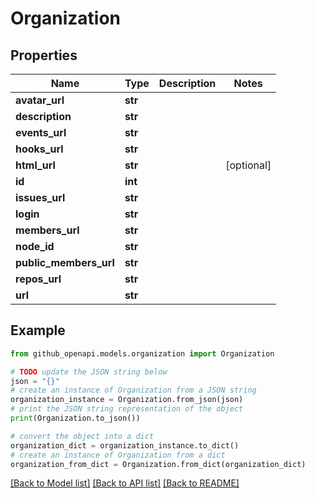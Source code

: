# Organization


## Properties

Name | Type | Description | Notes
------------ | ------------- | ------------- | -------------
**avatar_url** | **str** |  | 
**description** | **str** |  | 
**events_url** | **str** |  | 
**hooks_url** | **str** |  | 
**html_url** | **str** |  | [optional] 
**id** | **int** |  | 
**issues_url** | **str** |  | 
**login** | **str** |  | 
**members_url** | **str** |  | 
**node_id** | **str** |  | 
**public_members_url** | **str** |  | 
**repos_url** | **str** |  | 
**url** | **str** |  | 

## Example

```python
from github_openapi.models.organization import Organization

# TODO update the JSON string below
json = "{}"
# create an instance of Organization from a JSON string
organization_instance = Organization.from_json(json)
# print the JSON string representation of the object
print(Organization.to_json())

# convert the object into a dict
organization_dict = organization_instance.to_dict()
# create an instance of Organization from a dict
organization_from_dict = Organization.from_dict(organization_dict)
```
[[Back to Model list]](../README.md#documentation-for-models) [[Back to API list]](../README.md#documentation-for-api-endpoints) [[Back to README]](../README.md)


